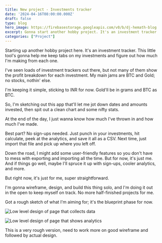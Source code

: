 ```yaml
---
title: New project - Investments tracker
date: '2024-04-16T08:00:00.000Z'
draft: false
type: blog
hero_image: https://firebasestorage.googleapis.com/v0/b/dj-hemath-blog.appspot.com/o/blog-images%2Fnew-project-investments-tracker.png?alt=media&token=7c79a16c-b2cd-4278-8f67-bf21d9f66248
excerpt: Gonna start another hobby project. It's an investment tracker that will help me track my investments and helps me know profits made by each investment.
categories: ["Project"]
---
```


Starting up another hobby project here. It's an investment tracker. This little tool's gonna help me keep tabs on my investments and figure out how much I'm making from each one.

I've seen loads of investment trackers out there, but not many of them show the profit breakdown for each investment. My main jams are BTC and Gold; no stocks, nothin' else.

I'm keeping it simple, sticking to INR for now. Gold'll be in grams and BTC as BTC.

So, I'm sketching out this app that'll let me jot down dates and amounts invested, then spit out a clean chart and some nifty stats.

At the end of the day, I just wanna know how much I've thrown in and how much I've made.

Best part? No sign-ups needed. Just punch in your investments, hit calculate, peek at the analytics, and save it all as a CSV. Next time, just import that file and pick up where you left off.

Down the road, I might add some user-friendly features so you don't have to mess with exporting and importing all the time. But for now, it's just me. And if things go well, maybe I'll spruce it up with sign-ups, cooler analytics, and more.

But right now, it's just for me, super straightforward.

I'm gonna wireframe, design, and build this thing solo, and I'm doing it out in the open to keep myself on track. No more half-finished projects for me.

Got a rough sketch of what I'm aiming for; it's the blueprint phase for now.

![Low level design of page that collects data](https://firebasestorage.googleapis.com/v0/b/dj-hemath-blog.appspot.com/o/blog-images%2FDraft%20-%20collect%20data.png?alt=media&token=c4956256-1ca5-4aae-b71a-08fde029223b "Collect data page")

![Low level design of page that shows analytics](https://firebasestorage.googleapis.com/v0/b/dj-hemath-blog.appspot.com/o/blog-images%2FDraft%20-%20analytics.png?alt=media&token=2e09e20a-df33-4fb1-a072-df86d411ce24 "Analytics page")


This is a very rough version, need to work more on good wireframe and followed by actual design.

